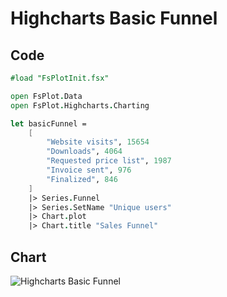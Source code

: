 Highcharts Basic Funnel
=======================

Code
----

```fsharp
#load "FsPlotInit.fsx"

open FsPlot.Data
open FsPlot.Highcharts.Charting

let basicFunnel =
    [
        "Website visits", 15654
        "Downloads", 4064
        "Requested price list", 1987
        "Invoice sent", 976
        "Finalized", 846
    ]
    |> Series.Funnel
    |> Series.SetName "Unique users"
    |> Chart.plot
    |> Chart.title "Sales Funnel"
```
Chart
-----

![Highcharts Basic Funnel](https://raw.github.com/TahaHachana/FsPlot/master/Src/screenshots/HighchartsBasicFunnel.PNG)